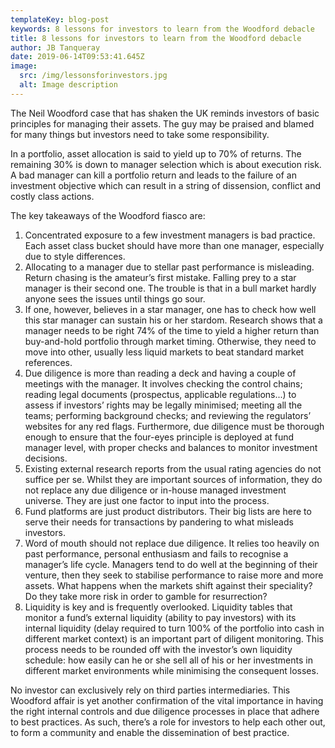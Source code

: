 ```yaml
---
templateKey: blog-post
keywords: 8 lessons for investors to learn from the Woodford debacle
title: 8 lessons for investors to learn from the Woodford debacle
author: JB Tanqueray
date: 2019-06-14T09:53:41.645Z
image:
  src: /img/lessonsforinvestors.jpg
  alt: Image description
---
```

The Neil Woodford case that has shaken the UK reminds investors of basic principles for managing their assets. The guy may be praised and blamed for many things but investors need to take some responsibility.

In a portfolio, asset allocation is said to yield up to 70% of returns. The remaining 30% is down to manager selection which is about execution risk. A bad manager can kill a portfolio return and leads to the failure of an investment objective which can result in a string of dissension, conflict and costly class actions.

The key takeaways of the Woodford fiasco are:

1. Concentrated exposure to a few investment managers is bad practice. Each asset class bucket should have more than one manager, especially due to style differences.
2. Allocating to a manager due to stellar past performance is misleading. Return chasing is the amateur’s first mistake. Falling prey to a star manager is their second one. The trouble is that in a bull market hardly anyone sees the issues until things go sour.
3. If one, however, believes in a star manager, one has to check how well this star manager can sustain his or her stardom. Research shows that a manager needs to be right 74% of the time to yield a higher return than buy-and-hold portfolio through market timing. Otherwise, they need to move into other, usually less liquid markets to beat standard market references.
4. Due diligence is more than reading a deck and having a couple of meetings with the manager. It involves checking the control chains; reading legal documents (prospectus, applicable regulations...) to assess if investors’ rights may be legally minimised; meeting all the teams; performing background checks; and reviewing the regulators’ websites for any red flags. Furthermore, due diligence must be thorough enough to ensure that the four-eyes principle is deployed at fund manager level, with proper checks and balances to monitor investment decisions.
5. Existing external research reports from the usual rating agencies do not suffice per se. Whilst they are important sources of information, they do not replace any due diligence or in-house managed investment universe. They are just one factor to input into the process.
6. Fund platforms are just product distributors. Their big lists are here to serve their needs for transactions by pandering to what misleads investors.
7. Word of mouth should not replace due diligence. It relies too heavily on past performance, personal enthusiasm and fails to recognise a manager’s life cycle. Managers tend to do well at the beginning of their venture, then they seek to stabilise performance to raise more and more assets. What happens when the markets shift against their speciality? Do they take more risk in order to gamble for resurrection?
8. Liquidity is key and is frequently overlooked. Liquidity tables that monitor a fund’s external liquidity (ability to pay investors) with its internal liquidity (delay required to turn 100% of the portfolio into cash in different market context) is an important part of diligent monitoring. This process needs to be rounded off with the investor’s own liquidity schedule: how easily can he or she sell all of his or her investments in different market environments while minimising the consequent losses.

No investor can exclusively rely on third parties intermediaries. This Woodford affair is yet another confirmation of the vital importance in having the right internal controls and due diligence processes in place that adhere to best practices. As such, there’s a role for investors to help each other out, to form a community and enable the dissemination of best practice.